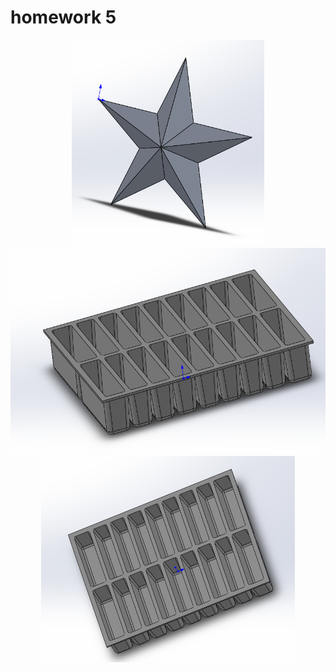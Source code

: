 # homework 5
<div align="center">
  
  <img src="https://github.com/ophwsjtu18/ohw20f/blob/main/zh/homework5/%E4%BA%94%E8%A7%92%E6%98%9F.png?raw=true" height="330" >

  <img src="https://github.com/ophwsjtu18/ohw20f/blob/main/zh/homework5/%E5%86%B0%E6%A0%BC_1.png?raw=true" height="330">

  <img src="https://github.com/ophwsjtu18/ohw20f/blob/main/zh/homework5/%E5%86%B0%E6%A0%BC_2.png?raw=true" height="330">

</div>
